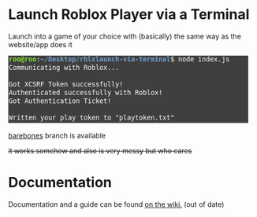 # Launch Roblox Player via a Terminal

Launch into a game of your choice with (basically) the same way as the website/app does it

![Screenshot of what the program prints to the console](./visual.png)

[barebones](https://github.com/Ev11nroo/robloxlaunch-via-terminal/tree/barebone) branch is available

~~it works somehow and also is very messy but who cares~~

# Documentation

Documentation and a guide can be found [on the wiki.](https://github.com/Ev11nroo/robloxlaunch-via-terminal/wiki) (out of date)
